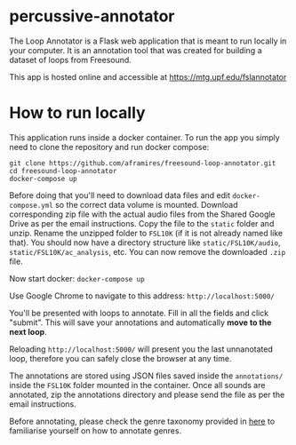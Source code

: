 # percussive-annotator

The Loop Annotator is a Flask web application that is meant to run locally in your computer.
It is an annotation tool that was created for building a dataset of loops from Freesound.

This app is hosted online and accessible at https://mtg.upf.edu/fslannotator


# How to run locally

This application runs inside a docker container. To run the app you simply need to clone the repository and run docker compose:

```shell
git clone https://github.com/aframires/freesound-loop-annotator.git
cd freesound-loop-annotator
docker-compose up
```

Before doing that you'll need to download data files and edit `docker-compose.yml` so the correct data volume is mounted.
Download corresponding zip file with the actual audio files from the Shared Google Drive as per the email instructions. Copy the file to the `static` folder and unzip. Rename the unzipped folder to `FSL10K` (if it is not already named like that). You should now have a directory structure like `static/FSL10K/audio`, `static/FSL10K/ac_analysis`, etc. You can now remove the downloaded `.zip` file.

Now start docker:
`docker-compose up`

Use Google Chrome to navigate to this address:
`http://localhost:5000/`

You'll be presented with loops to annotate. Fill in all the fields and click "submit". This will save your annotations and automatically **move to the next loop**.

Reloading `http://localhost:5000/` will present you the last unnanotated loop, therefore you can safely close the browser at any time.

The annotations are stored using JSON files saved inside the `annotations/` inside the `FSL10K` folder mounted in the container. Once all sounds are annotated, zip the annotations directory and please send the file as per the email instructions.

Before annotating, please check the genre taxonomy provided in [here](https://docs.google.com/document/d/1Rj8mSoDewvnmrTs8HK2yRJ4AgUUf7Ft-JW2xN_bd6P4/edit?usp=sharing) to familiarise yourself on how to annotate genres.
